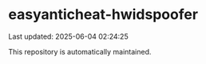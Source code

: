 # easyanticheat-hwidspoofer

Last updated: 2025-06-04 02:24:25

This repository is automatically maintained.
